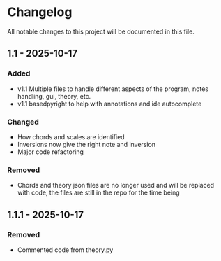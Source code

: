 # Changelog

All notable changes to this project will be documented in this file.

## 1.1 - 2025-10-17

### Added

- v1.1 Multiple files to handle different aspects of the program, notes handling, gui, theory, etc.
- v1.1 basedpyright to help with annotations and ide autocomplete

### Changed

- How chords and scales are identified
- Inversions now give the right note and inversion
- Major code refactoring

### Removed

- Chords and theory json files are no longer used and will be replaced with code, the files are still in the repo for the time being

## 1.1.1 - 2025-10-17

### Removed

- Commented code from theory.py